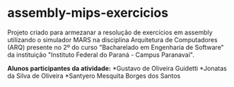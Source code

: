 # assembly-mips-exercicios

Projeto criado para armezanar a resolução de exercícios em assembly utilizando o simulador MARS na disciplina Arquitetura de Computadores (ARQ) presente no 2º do curso "Bacharelado em Engenharia de Software" da instituição "Instituto Federal do Paraná - Campus Paranavaí".

**Alunos participantes da atividade:**
*Gustavo de Oliveira Guidetti
*Jonatas da Silva de Oliveira
*Santyero Mesquita Borges dos Santos
